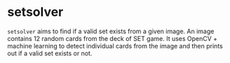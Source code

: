 # setsolver

`setsolver` aims to find if a valid set exists from a given image. An image contains 12 random cards from the deck of SET game. 
It uses OpenCV + machine learning to detect individual cards from the image and then prints out if a valid set exists or not. 
